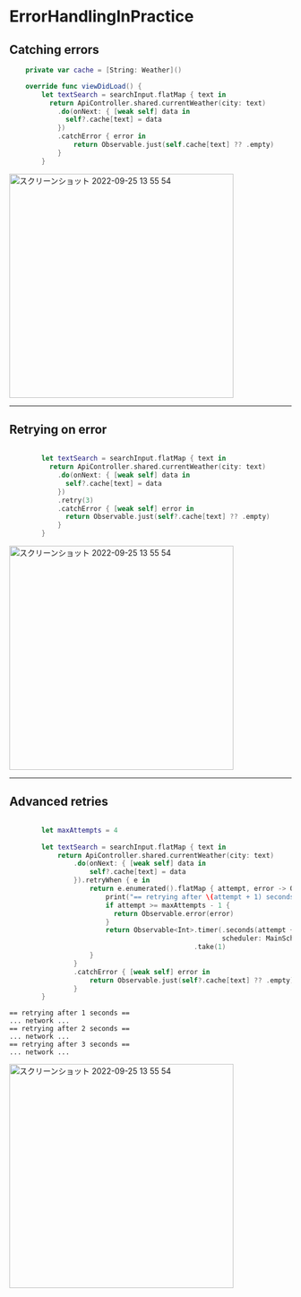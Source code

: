 # ErrorHandlingInPractice
## Catching errors

```swift
    private var cache = [String: Weather]()

    override func viewDidLoad() {
        let textSearch = searchInput.flatMap { text in
          return ApiController.shared.currentWeather(city: text)
            .do(onNext: { [weak self] data in
              self?.cache[text] = data
            })
            .catchError { error in
                return Observable.just(self.cache[text] ?? .empty)
            }
        }

```
<img width="400" alt="スクリーンショット 2022-09-25 13 55 54" src="https://user-images.githubusercontent.com/47273077/192276278-0821865d-32d2-4d11-a0b4-9b4b2eaf8352.png">

------
## Retrying on error

```swift
        
        let textSearch = searchInput.flatMap { text in
          return ApiController.shared.currentWeather(city: text)
            .do(onNext: { [weak self] data in
              self?.cache[text] = data
            })
            .retry(3)
            .catchError { [weak self] error in
              return Observable.just(self?.cache[text] ?? .empty)
            }
        }
```

<img width="400" alt="スクリーンショット 2022-09-25 13 55 54" src="https://user-images.githubusercontent.com/47273077/192278742-f6928f13-dbc7-48c4-aa1c-191126dd729f.png">

------
## Advanced retries

```swift

        let maxAttempts = 4
        
        let textSearch = searchInput.flatMap { text in
            return ApiController.shared.currentWeather(city: text)
                .do(onNext: { [weak self] data in
                    self?.cache[text] = data
                }).retryWhen { e in
                    return e.enumerated().flatMap { attempt, error -> Observable<Int> in
                        print("== retrying after \(attempt + 1) seconds ==")
                        if attempt >= maxAttempts - 1 {
                          return Observable.error(error)
                        }
                        return Observable<Int>.timer(.seconds(attempt + 1),
                                                     scheduler: MainScheduler.instance)
                                              .take(1)
                    }
                }
                .catchError { [weak self] error in
                    return Observable.just(self?.cache[text] ?? .empty)
                }
        }
```

```
== retrying after 1 seconds ==
... network ...
== retrying after 2 seconds ==
... network ...
== retrying after 3 seconds ==
... network ...

```

<img width="400" alt="スクリーンショット 2022-09-25 13 55 54" src="https://user-images.githubusercontent.com/47273077/192392208-280050bb-f189-47f8-b0bc-30065d85c8fa.png">




